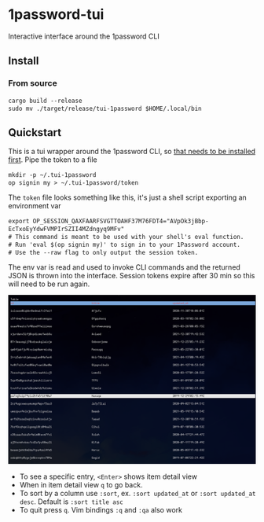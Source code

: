 # 1password-tui

Interactive interface around the 1password CLI

## Install

### From source

    cargo build --release
    sudo mv ./target/release/tui-1password $HOME/.local/bin

## Quickstart

This is a tui wrapper around the 1password CLI, so [that needs to be installed first](https://1password.com/downloads/command-line/). Pipe the token to a file

	mkdir -p ~/.tui-1password
    op signin my > ~/.tui-1password/token

The `token` file looks something like this, it's just a shell script exporting an environment var

    export OP_SESSION_QAXFAARFSVGTTOAHF37M76FDT4="AVpOk3jBbp-EcTxoEyYdwFVMPIrSZII4MZdngyq9MFv"
    # This command is meant to be used with your shell's eval function.
    # Run 'eval $(op signin my)' to sign in to your 1Password account.
    # Use the --raw flag to only output the session token.

The env var is read and used to invoke CLI commands and the returned JSON is thrown into the interface. Session tokens expire after 30 min so this will need to be run again.

![Item List](https://github.com/eltonlaw/tui-1password/blob/main/imgs/itemlist.png?raw=true)

- To see a specific entry, `<Enter>` shows item detail view
- When in item detail view `q` to go back.
- To sort by a column use `:sort`, ex. `:sort updated_at` or `:sort updated_at desc`. Default is `:sort title asc`
- To quit press `q`. Vim bindings `:q`<Enter> and `:qa`<Enter> also work
